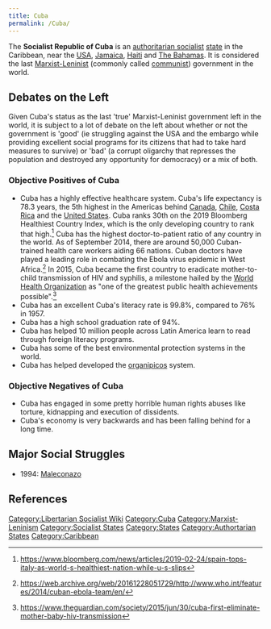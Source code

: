 ```yaml
---
title: Cuba
permalink: /Cuba/
---
```


The **Socialist Republic of Cuba** is an [authoritarian
socialist](Authoritarian_Socialism.md "wikilink")
[state](List_of_States.md "wikilink") in the Caribbean, near the
[USA](United_States_of_America.md "wikilink"),
[Jamaica](Jamaica.md "wikilink"), [Haiti](Haiti.md "wikilink") and [The
Bahamas](The_Bahamas.md "wikilink"). It is considered the last
[Marxist-Leninist](Marxist-Leninism.md "wikilink") (commonly called
[communist](Communism.md "wikilink")) government in the world.

## Debates on the Left

Given Cuba's status as the last 'true' Marxist-Leninist government left
in the world, it is subject to a lot of debate on the left about whether
or not the government is 'good' (ie struggling against the USA and the
embargo while providing excellent social programs for its citizens that
had to take hard measures to survive) or 'bad' (a corrupt oligarchy that
represses the population and destroyed any opportunity for democracy) or
a mix of both.

### Objective Positives of Cuba

- Cuba has a highly effective healthcare system. Cuba's life expectancy
  is 78.3 years, the 5th highest in the Americas behind
  [Canada](Canada.md "wikilink"), [Chile](Chile.md "wikilink"), [Costa
  Rica](Costa_Rica.md "wikilink") and the [United
  States](United_States_of_America.md "wikilink"). Cuba ranks 30th on the
  2019 Bloomberg Healthiest Country Index, which is the only developing
  country to rank that high.[^1] Cuba has the highest doctor-to-patient
  ratio of any country in the world. As of September 2014, there are
  around 50,000 Cuban-trained health care workers aiding 66 nations.
  Cuban doctors have played a leading role in combating the Ebola virus
  epidemic in West Africa.[^2] In 2015, Cuba became the first country to
  eradicate mother-to-child transmission of HIV and syphilis, a
  milestone hailed by the [World Health
  Organization](World_Health_Organization.md "wikilink") as "one of the
  greatest public health achievements possible".[^3]
- Cuba has an excellent Cuba's literacy rate is 99.8%, compared to 76%
  in 1957.
- Cuba has a high school graduation rate of 94%.
- Cuba has helped 10 million people across Latin America learn to read
  through foreign literacy programs.
- Cuba has some of the best environmental protection systems in the
  world.
- Cuba has helped developed the [organipicos](organipicos.md "wikilink")
  system.

### Objective Negatives of Cuba

- Cuba has engaged in some pretty horrible human rights abuses like
  torture, kidnapping and execution of dissidents.
- Cuba's economy is very backwards and has been falling behind for a
  long time.

## Major Social Struggles

- 1994: [Maleconazo](Maleconazo_(1994).md "wikilink")

## References

<references />

[Category:Libertarian Socialist
Wiki](Category:Libertarian_Socialist_Wiki.md "wikilink")
[Category:Cuba](Category:Cuba.md "wikilink")
[Category:Marxist-Leninism](Category:Marxist-Leninism.md "wikilink")
[Category:Socialist States](Category:Socialist_States.md "wikilink")
[Category:States](Category:States.md "wikilink") [Category:Authortarian
States](Category:Authortarian_States.md "wikilink")
[Category:Caribbean](Category:Caribbean.md "wikilink")

[^1]: <https://www.bloomberg.com/news/articles/2019-02-24/spain-tops-italy-as-world-s-healthiest-nation-while-u-s-slips>

[^2]: <https://web.archive.org/web/20161228051729/http://www.who.int/features/2014/cuban-ebola-team/en/>

[^3]: <https://www.theguardian.com/society/2015/jun/30/cuba-first-eliminate-mother-baby-hiv-transmission>